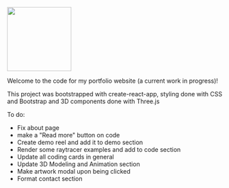 
<img src="https://user-images.githubusercontent.com/44556715/79250744-249be700-7e4d-11ea-8324-ddfb21e86071.png" width=150>

Welcome to the code for my portfolio website (a current work in progress)! 

This project was bootstrapped with create-react-app, styling done with CSS and Bootstrap and 3D components done with Three.js

To do:
- Fix about page
- make a "Read more" button on code 
- Create demo reel and add it to demo section
- Render some raytracer examples and add to code section
- Update all coding cards in general
- Update 3D Modeling and Animation section
- Make artwork modal upon being clicked
- Format contact section


